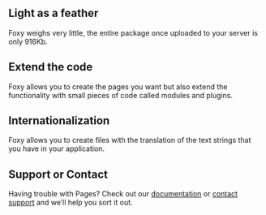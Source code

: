 ## Light as a feather

Foxy weighs very little, the entire package once uploaded to your server is only 916Kb.

## Extend the code

Foxy allows you to create the pages you want but also extend the functionality with small pieces of code called modules and plugins.

## Internationalization

Foxy allows you to create files with the translation of the text strings that you have in your application.

## Support or Contact

Having trouble with Pages? Check out our [documentation](https://help.github.com/categories/github-pages-basics/) or [contact support](https://github.com/contact) and we’ll help you sort it out.
